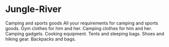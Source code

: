 # Jungle-River
Camping and sports goods
All your requirements for camping and sports goods.
Gym clothes for him and her.
Camping clothes for him and her.
Camping gadgets.
Cooking equipment.
Tents and sleeping bags.
Shoes and hiking gear.
Backpacks and bags.
